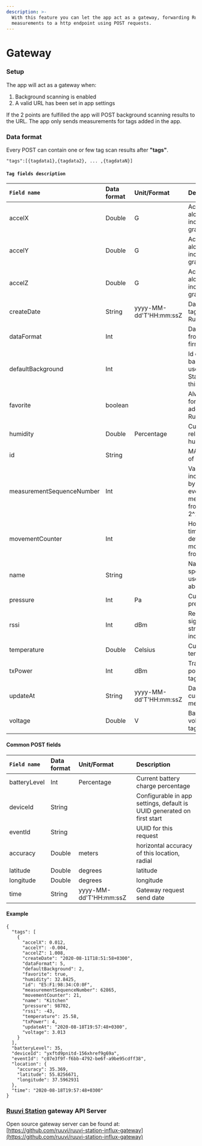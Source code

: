 ```yaml
---
description: >-
  With this feature you can let the app act as a gateway, forwarding RuuviTag
  measurements to a http endpoint using POST requests.
---
```


# Gateway

### Setup

The app will act as a gateway when:

1. Background scanning is enabled
2. A valid URL has been set in app settings

If the 2 points are fulfilled the app will POST background scanning results to the URL. The app only sends measurements for tags added in the app.

### Data format

Every POST can contain one or few tag scan results after **"tags"**. 

`"tags":[{tagdata1},{tagdata2}, ... ,{tagdataN}]`

#### `Tag fields description`

| `Field name` | Data format | Unit/Format | Description |
| :--- | :--- | :--- | :--- |
| accelX | Double | G | Acceleration along X axis, including gravity |
| accelY | Double | G | Acceleration along Y axis, including gravity |
| accelZ | Double | G | Acceleration along Z axis, including gravity |
| createDate | String | yyyy-MM-dd'T'HH:mm:ssZ | Date when tag added to Ruuvi Station |
| dataFormat | Int |  | Data format from tag firmware |
| defaultBackground | Int |  | Id of curent background used in Ruuvi Station for this tag |
| favorite | boolean |  | Always true for tags added to Ruuvi Station |
| humidity | Double | Percentage | Current relative humidity |
| id | String |  | MAC address of tag |
| measurementSequenceNumber | Int |  | Value gets incremented by one for every measurement from 0 to 2^16 |
| movementCounter | Int |  | How many times tag has detected movement from 0 to 2^8 |
| name | String |  | Name of tag specified by user \(can be absent\) |
| pressure | Int | Pa | Current pressure |
| rssi | Int | dBm | Received signal strength indication |
| temperature | Double | Celsius | Current temperature |
| txPower | Int | dBm | Transmission power of tags |
| updateAt | String | yyyy-MM-dd'T'HH:mm:ssZ | Date of current measurments |
| voltage | Double | V | Battery voltage from tag |

#### Common POST fields 

| `Field name` | Data format | Unit/Format | Description |
| :--- | :--- | :--- | :--- |
| batteryLevel | Int | Percentage | Current battery charge percentage |
| deviceId | String |  | Configurable in app settings, default is UUID generated on first start |
| eventId | String |  | UUID for this request |
| accuracy | Double | meters | horizontal accuracy of this location, radial |
| latitude | Double | degrees | latitude |
| longitude | Double | degrees | longitude |
| time | String | yyyy-MM-dd'T'HH:mm:ssZ | Gateway request send date |

#### Example

```text
{
  "tags": [
    {
      "accelX": 0.012,
      "accelY": -0.004,
      "accelZ": 1.008,
      "createDate": "2020-08-11T18:51:58+0300",
      "dataFormat": 5,
      "defaultBackground": 2,
      "favorite": true,
      "humidity": 32.8425,
      "id": "E5:F1:98:34:C0:0F",
      "measurementSequenceNumber": 62865,
      "movementCounter": 21,
      "name": "Kitchen"
      "pressure": 98702,
      "rssi": -43,
      "temperature": 25.58,
      "txPower": 4,
      "updateAt": "2020-08-18T19:57:48+0300",
      "voltage": 3.013
    }
  ],
  "batteryLevel": 35,
  "deviceId": "yxftd9pnitd-156xhref9g69a",
  "eventId": "c07e3f9f-f6bb-4792-be6f-a9be95cdff38",
  "location": {
    "accuracy": 35.369,
    "latitude": 55.8256671,
    "longitude": 37.5962931
  },
  "time": "2020-08-18T19:57:48+0300"
}
```

###  [Ruuvi Station](https://ruuvi.com/manuals/station/app-settings/) gateway API Server

Open source gateway server can be found at: [https://github.com/ruuvi/ruuvi-station-influx-gateway](https://github.com/ruuvi/ruuvi-station-influx-gateway)

